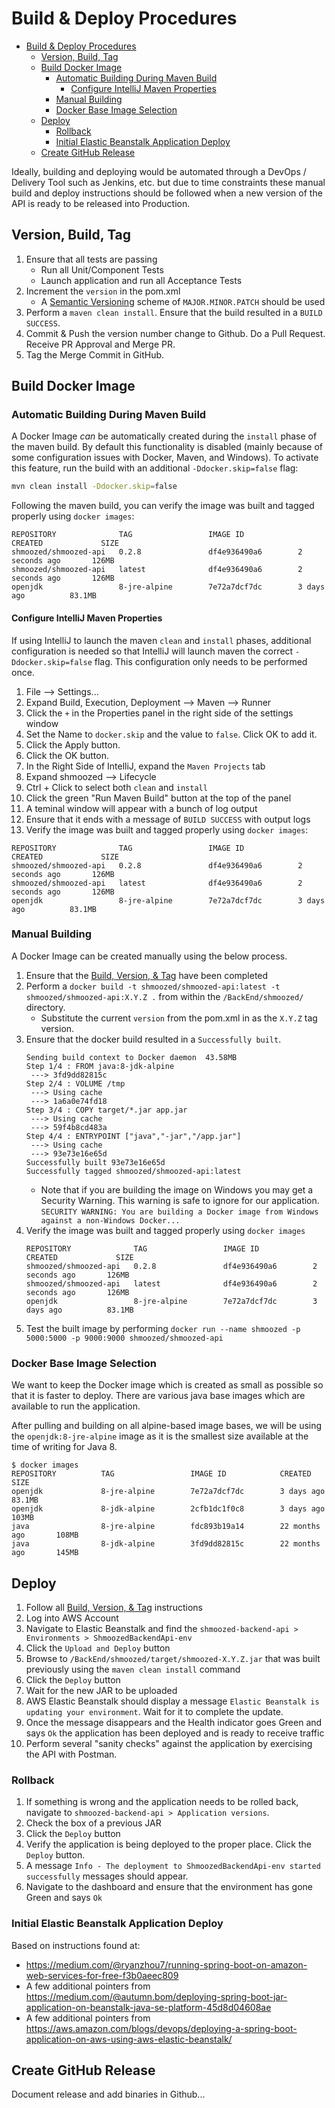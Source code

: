 # Build & Deploy Procedures

<!-- Table of contents generated at https://ecotrust-canada.github.io/markdown-toc/ -->

- [Build & Deploy Procedures](#build---deploy-procedures)
  * [Version, Build, Tag](#version--build--tag)
  * [Build Docker Image](#build-docker-image)
    + [Automatic Building During Maven Build](#automatic-building-during-maven-build)
      - [Configure IntelliJ Maven Properties](#configure-intellij-maven-properties)
    + [Manual Building](#manual-building)
    + [Docker Base Image Selection](#docker-base-image-selection)
  * [Deploy](#deploy)
    + [Rollback](#rollback)
    + [Initial Elastic Beanstalk Application Deploy](#initial-elastic-beanstalk-application-deploy)
  * [Create GitHub Release](#create-github-release)

Ideally, building and deploying would be automated through a DevOps / Delivery Tool such as Jenkins, etc. 
but due to time constraints these manual build and deploy instructions should be followed when a new version
of the API is ready to be released into Production.

## Version, Build, Tag
1. Ensure that all tests are passing
   * Run all Unit/Component Tests
   * Launch application and run all Acceptance Tests
2. Increment the `version` in the pom.xml
   * A [Semantic Versioning](https://semver.org/) scheme of `MAJOR.MINOR.PATCH` should be used
3. Perform a `maven clean install`. Ensure that the build resulted in a `BUILD SUCCESS`.
4. Commit & Push the version number change to Github. Do a Pull Request. Receive PR Approval and Merge PR.
5. Tag the Merge Commit in GitHub.

## Build Docker Image

### Automatic Building During Maven Build

A Docker Image _can_ be automatically created during the `install` phase of the maven build. By default this
functionality is disabled (mainly because of some configuration issues with Docker, Maven, and Windows). To
activate this feature, run the build with an additional `-Ddocker.skip=false` flag:
```bash
mvn clean install -Ddocker.skip=false
```
Following the maven build, you can verify the image was built and tagged properly using `docker images`:
   ```
   REPOSITORY              TAG                 IMAGE ID            CREATED             SIZE
   shmoozed/shmoozed-api   0.2.8               df4e936490a6        2 seconds ago       126MB
   shmoozed/shmoozed-api   latest              df4e936490a6        2 seconds ago       126MB
   openjdk                 8-jre-alpine        7e72a7dcf7dc        3 days ago          83.1MB

   ```

#### Configure IntelliJ Maven Properties

If using IntelliJ to launch the maven `clean` and `install` phases, additional configuration is needed so that
IntelliJ will launch maven the correct `-Ddocker.skip=false` flag. This configuration only needs to be performed
once.
1. File --> Settings...
2. Expand Build, Execution, Deployment --> Maven --> Runner
3. Click the `+` in the Properties panel in the right side of the settings window
4. Set the Name to `docker.skip` and the value to `false`. Click OK to add it.
5. Click the Apply button.
6. Click the OK button.
7. In the Right Side of IntelliJ, expand the `Maven Projects` tab
8. Expand shmoozed --> Lifecycle
9. Ctrl + Click to select both `clean` and `install`
10. Click the green "Run Maven Build" button at the top of the panel
11. A teminal window will appear with a bunch of log output
12. Ensure that it ends with a message of `BUILD SUCCESS` with output logs
13. Verify the image was built and tagged properly using `docker images`:
   ```
   REPOSITORY              TAG                 IMAGE ID            CREATED             SIZE
   shmoozed/shmoozed-api   0.2.8               df4e936490a6        2 seconds ago       126MB
   shmoozed/shmoozed-api   latest              df4e936490a6        2 seconds ago       126MB
   openjdk                 8-jre-alpine        7e72a7dcf7dc        3 days ago          83.1MB
   ```

### Manual Building

A Docker Image can be created manually using the below process.
1. Ensure that the [Build, Version, & Tag](#version-build-tag) have been completed
2. Perform a `docker build -t shmoozed/shmoozed-api:latest -t shmoozed/shmoozed-api:X.Y.Z .` from within 
the `/BackEnd/shmoozed/` directory.
   * Substitute the current `version` from the pom.xml in as the `X.Y.Z` tag version.
3. Ensure that the docker build resulted in a `Successfully built`.
   ```
   Sending build context to Docker daemon  43.58MB
   Step 1/4 : FROM java:8-jdk-alpine
    ---> 3fd9dd82815c
   Step 2/4 : VOLUME /tmp
    ---> Using cache 
    ---> 1a6a0e74fd18
   Step 3/4 : COPY target/*.jar app.jar
    ---> Using cache
    ---> 59f4b8cd483a
   Step 4/4 : ENTRYPOINT ["java","-jar","/app.jar"]
    ---> Using cache
    ---> 93e73e16e65d
   Successfully built 93e73e16e65d
   Successfully tagged shmoozed/shmoozed-api:latest
   ```
   * Note that if you are building the image on Windows you may get a Security Warning. This warning is safe to ignore for our application.
   ```SECURITY WARNING: You are building a Docker image from Windows against a non-Windows Docker...```
4. Verify the image was built and tagged properly using `docker images`
   ```
   REPOSITORY              TAG                 IMAGE ID            CREATED             SIZE
   shmoozed/shmoozed-api   0.2.8               df4e936490a6        2 seconds ago       126MB
   shmoozed/shmoozed-api   latest              df4e936490a6        2 seconds ago       126MB
   openjdk                 8-jre-alpine        7e72a7dcf7dc        3 days ago          83.1MB

   ```
5. Test the built image by performing `docker run --name shmoozed -p 5000:5000 -p 9000:9000 shmoozed/shmoozed-api`

### Docker Base Image Selection

We want to keep the Docker image which is created as small as possible so that it is faster to deploy. There are various java
base images which are available to run the application.

After pulling and building on all alpine-based image bases, we will be using the `openjdk:8-jre-alpine` image as it is the 
smallest size available at the time of writing for Java 8.

```
$ docker images
REPOSITORY          TAG                 IMAGE ID            CREATED             SIZE
openjdk             8-jre-alpine        7e72a7dcf7dc        3 days ago          83.1MB
openjdk             8-jdk-alpine        2cfb1dc1f0c8        3 days ago          103MB
java                8-jre-alpine        fdc893b19a14        22 months ago       108MB
java                8-jdk-alpine        3fd9dd82815c        22 months ago       145MB
```

## Deploy

1. Follow all [Build, Version, & Tag](#version-build-tag) instructions
2. Log into AWS Account
3. Navigate to Elastic Beanstalk and find the `shmoozed-backend-api > Environments > ShmoozedBackendApi-env`
4. Click the `Upload and Deploy` button
5. Browse to `/BackEnd/shmoozed/target/shmoozed-X.Y.Z.jar` that was built previously using the `maven clean install` command
6. Click the `Deploy` button
7. Wait for the new JAR to be uploaded
8. AWS Elastic Beanstalk should display a message `Elastic Beanstalk is updating your environment`. Wait for it to complete the update.
9. Once the message disappears and the Health indicator goes Green and says `Ok` the application has been deployed and is ready to receive traffic
10. Perform several "sanity checks" against the application by exercising the API with Postman.

### Rollback

1. If something is wrong and the application needs to be rolled back, navigate to `shmoozed-backend-api > Application versions`.
2. Check the box of a previous JAR
3. Click the `Deploy` button
4. Verify the application is being deployed to the proper place. Click the `Deploy` button.
5. A message `Info - The deployment to ShmoozedBackendApi-env started successfully` messages should appear.
6. Navigate to the dashboard and ensure that the environment has gone Green and says `Ok`

### Initial Elastic Beanstalk Application Deploy

Based on instructions found at:
* https://medium.com/@ryanzhou7/running-spring-boot-on-amazon-web-services-for-free-f3b0aeec809
* A few additional pointers from https://medium.com/@autumn.bom/deploying-spring-boot-jar-application-on-beanstalk-java-se-platform-45d8d04608ae
* A few additional pointers from https://aws.amazon.com/blogs/devops/deploying-a-spring-boot-application-on-aws-using-aws-elastic-beanstalk/ 

## Create GitHub Release
Document release and add binaries in Github...
